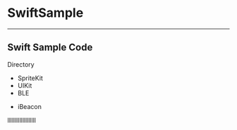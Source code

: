 SwiftSample
===========

----------------------
Swift Sample Code
----------------------

Directory
* SpriteKit
* UIKit
* BLE
+ iBeacon

lllllllllllllllllll
